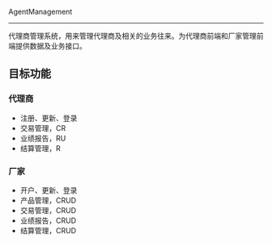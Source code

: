 AgentManagement
***

代理商管理系统，用来管理代理商及相关的业务往来。为代理商前端和厂家管理前端提供数据及业务接口。

## 目标功能

### 代理商
- 注册、更新、登录
- 交易管理，CR
- 业绩报告，RU
- 结算管理，R

### 厂家
- 开户、更新、登录
- 产品管理，CRUD
- 交易管理，CRUD
- 业绩报告，CRUD
- 结算管理，CRUD

